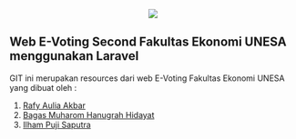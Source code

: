 <p align="center"><img src="http://fimunnes.com/wp-content/uploads/2016/10/WIL-9.png"></p>

## Web E-Voting Second Fakultas Ekonomi UNESA menggunakan Laravel
GIT ini merupakan resources dari web E-Voting Fakultas Ekonomi UNESA yang dibuat oleh :
1. <a href="https://github.com/rafyakbar">Rafy Aulia Akbar</a>
2. <a href="https://github.com/bagasmuharom">Bagas Muharom Hanugrah Hidayat</a>
3. <a href="https://github.com/m1ku100">Ilham Puji Saputra</a>

